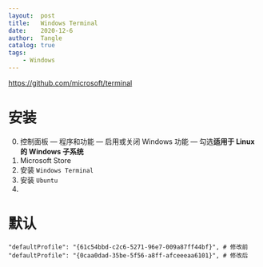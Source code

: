 ```yaml
---
layout:  post
title:   Windows Terminal
date:    2020-12-6
author:  Tangle
catalog: true
tags:
    - Windows
---
```


<https://github.com/microsoft/terminal>

# 安装

0. 控制面板 — 程序和功能 — 启用或关闭 Windows 功能 — 勾选**适用于 Linux 的 Windows 子系统**
0. Microsoft Store
0. 安装 `Windows Terminal`
0. 安装 `Ubuntu`
0. 



# 默认

```
"defaultProfile": "{61c54bbd-c2c6-5271-96e7-009a87ff44bf}", # 修改前
"defaultProfile": "{0caa0dad-35be-5f56-a8ff-afceeeaa6101}", # 修改后
```
